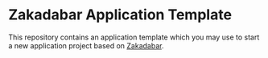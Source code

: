 # Zakadabar Application Template

This repository contains an application template which you may use to start a new application project based on [Zakadabar](https://github.com/spxbhuhb/zakadabar-stack).
